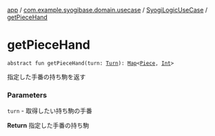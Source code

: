 [app](../../index.md) / [com.example.syogibase.domain.usecase](../index.md) / [SyogiLogicUseCase](index.md) / [getPieceHand](./get-piece-hand.md)

# getPieceHand

`abstract fun getPieceHand(turn: `[`Turn`](../../com.example.syogibase.domain.value/-turn/index.md)`): `[`Map`](https://kotlinlang.org/api/latest/jvm/stdlib/kotlin.collections/-map/index.html)`<`[`Piece`](../../com.example.syogibase.domain.model/-piece/index.md)`, `[`Int`](https://kotlinlang.org/api/latest/jvm/stdlib/kotlin/-int/index.html)`>`

指定した手番の持ち駒を返す

### Parameters

`turn` - 取得したい持ち駒の手番

**Return**
指定した手番の持ち駒

